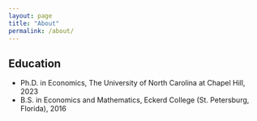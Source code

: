 ```yaml
---
layout: page
title: "About"
permalink: /about/
---
```


## Education 

- Ph.D. in Economics, The University of North Carolina at Chapel Hill, 2023
- B.S. in Economics and Mathematics, Eckerd College (St. Petersburg, Florida), 2016


